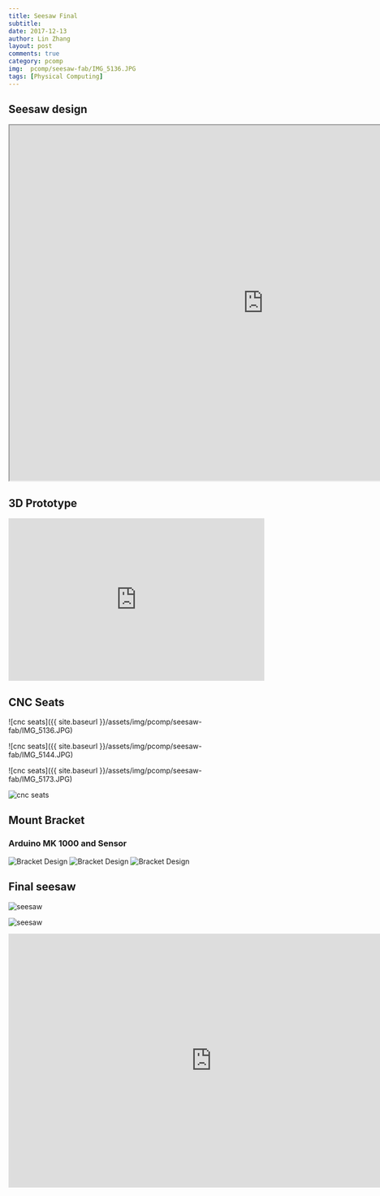 ```yaml
---
title: Seesaw Final
subtitle:
date: 2017-12-13
author: Lin Zhang
layout: post
comments: true
category: pcomp
img:  pcomp/seesaw-fab/IMG_5136.JPG
tags: [Physical Computing]
---
```


## Seesaw design

<iframe src="https://drive.google.com/file/d/108ADOAc6dU-LfYsqT9PNZlgcVt9K_mse/preview" width="1000" height="700"></iframe>

## 3D Prototype

<iframe src="https://giphy.com/embed/26u4l3YukYHMZcHO8" width="100%" height="320" frameBorder="0" class="giphy-embed" allowFullScreen></iframe>

## CNC Seats

![cnc seats]({{ site.baseurl }}/assets/img/pcomp/seesaw-fab/IMG_5136.JPG)

![cnc seats]({{ site.baseurl }}/assets/img/pcomp/seesaw-fab/IMG_5144.JPG)

![cnc seats]({{ site.baseurl }}/assets/img/pcomp/seesaw-fab/IMG_5173.JPG)

![cnc seats](https://static.wixstatic.com/media/49915d_dfa414d01c504f4792c693ca24ac3e9b~mv2.jpg/v1/fill/w_1302,h_579,al_c,q_85,usm_0.66_1.00_0.01/49915d_dfa414d01c504f4792c693ca24ac3e9b~mv2.webp)

## Mount Bracket
### Arduino MK 1000 and Sensor

![Bracket Design](https://i.imgur.com/ys1byMN.jpg)
![Bracket Design](https://i.imgur.com/Skwe7vT.jpg)
![Bracket Design](https://scontent-lga3-1.xx.fbcdn.net/v/t35.0-12/25383070_10154945095591666_1446511867_o.jpg?oh=7cb3416a5a4229cc1b5f99c5591ec046&oe=5A355CE3)


## Final seesaw

![seesaw](https://static.wixstatic.com/media/49915d_2c853fa4323b47f3823dd0eb91be5aa5~mv2_d_3172_1960_s_2.jpg/v1/fill/w_1302,h_805,al_c,q_85,usm_0.66_1.00_0.01/49915d_2c853fa4323b47f3823dd0eb91be5aa5~mv2_d_3172_1960_s_2.webp)

![seesaw](https://i.imgur.com/7llj9Sq.jpg)

<iframe width="800" height="500" src="https://www.youtube.com/embed/I3KNP9KECS0" frameborder="0" gesture="media" allow="encrypted-media" allowfullscreen></iframe>
